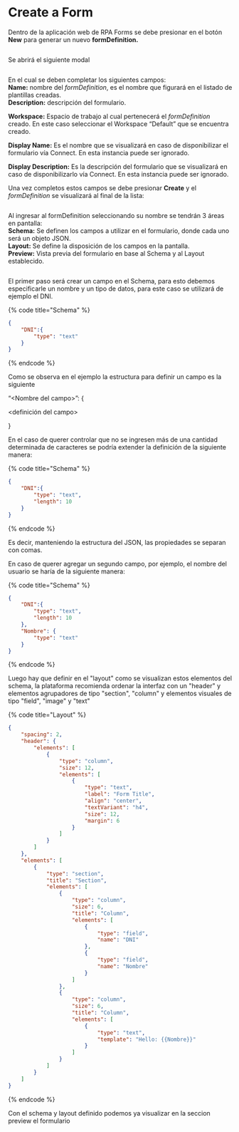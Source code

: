 # Create a Form

Dentro de la aplicación web de RPA Forms se debe presionar en el botón **New** para generar un nuevo **formDefinition.**

<figure><img src="../../.gitbook/assets/image (23).png" alt=""><figcaption></figcaption></figure>

Se abrirá el siguiente modal

<div align="center" data-full-width="false">

<figure><img src="../../.gitbook/assets/image (1).png" alt=""><figcaption></figcaption></figure>

</div>

En el cual se deben completar los siguientes campos:\
**Name:** nombre del _formDefinition_, es el nombre que figurará en el listado de plantillas creadas.\
**Description:** descripción del formulario.

**Workspace:** Espacio de trabajo al cual pertenecerá el _formDefinition_ creado. En este caso seleccionar el Workspace “Default” que se encuentra creado.

**Display Name:** Es el nombre que se visualizará en caso de disponibilizar el formulario vía Connect. En esta instancia puede ser ignorado.

**Display Description:** Es la descripción del formulario que se visualizará en caso de disponibilizarlo vía Connect. En esta instancia puede ser ignorado.

Una vez completos estos campos se debe presionar **Create** y el _formDefinition_ se visualizará al final de la lista:

<figure><img src="../../.gitbook/assets/image (20).png" alt=""><figcaption></figcaption></figure>



Al ingresar al formDefinition seleccionando su nombre se tendrán 3 áreas en pantalla:\
**Schema:** Se definen los campos a utilizar en el formulario, donde cada uno será un objeto JSON.\
**Layout:** Se define la disposición de los campos en la pantalla.\
**Preview:** Vista previa del formulario en base al Schema y al Layout establecido.

<figure><img src="../../.gitbook/assets/image (5).png" alt=""><figcaption></figcaption></figure>



El primer paso será crear un campo en el Schema, para esto debemos especificarle un nombre y un tipo de datos, para este caso se utilizará de ejemplo el DNI.

{% code title="Schema" %}
```json
{
    "DNI":{
        "type": "text"
    }
}
```
{% endcode %}

Como se observa en el ejemplo la estructura para definir un campo es la siguiente

“\<Nombre del campo>”: {

&#x20;       \<definición del campo>

}

En el caso de querer controlar que no se ingresen más de una cantidad determinada de caracteres se podría extender la definición de la siguiente manera:

{% code title="Schema" %}
```json
{
    "DNI":{
        "type": "text",
        "length": 10
    }
}
```
{% endcode %}

Es decir, manteniendo la estructura del JSON, las propiedades se separan con comas.

En caso de querer agregar un segundo campo, por ejemplo, el nombre del usuario se haría de la siguiente manera:

{% code title="Schema" %}
```json
{
    "DNI":{
        "type": "text",
        "length": 10
    },
    "Nombre": {
        "type": "text"
    }
}
```
{% endcode %}

Luego hay que definir en el "layout" como se visualizan estos elementos del schema, la plataforma recomienda ordenar la interfaz con un "header" y elementos agrupadores de tipo "section", "column" y elementos visuales de tipo "field", "image" y "text"

{% code title="Layout" %}
```json
{
	"spacing": 2,
	"header": {
		"elements": [
			{
				"type": "column",
				"size": 12,
				"elements": [
					{
						"type": "text",
						"label": "Form Title",
						"align": "center",
						"textVariant": "h4",
						"size": 12,
						"margin": 6
					}
				]
			}
		]
	},
	"elements": [
		{
			"type": "section",
			"title": "Section",
			"elements": [
				{
					"type": "column",
					"size": 6,
					"title": "Column",
					"elements": [
						{
							"type": "field",
							"name": "DNI"
						},
						{
							"type": "field",
							"name": "Nombre"
						}
					]
				},
				{
					"type": "column",
					"size": 6,
					"title": "Column",
					"elements": [
						{
							"type": "text",
							"template": "Hello: {{Nombre}}"
						}
					]
				}
			]
		}
	]
}
```
{% endcode %}

Con el schema y layout definido podemos ya visualizar en la seccion preview el formulario

<figure><img src="../../.gitbook/assets/image.png" alt=""><figcaption></figcaption></figure>

